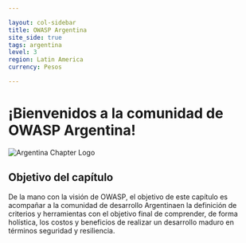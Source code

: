 ```yaml
---

layout: col-sidebar
title: OWASP Argentina
site_side: true
tags: argentina
level: 3
region: Latin America
currency: Pesos

---
```


# ¡Bienvenidos a la comunidad de OWASP Argentina! 

![Argentina Chapter Logo](https://www.owasp.org/images/8/80/Owasparlogo1.jpg)

## Objetivo del capítulo

De la mano con la visión de OWASP, el objetivo de este capítulo es acompañar a la comunidad de desarrollo Argentinaen la definición de criterios y herramientas con el objetivo final de comprender, de forma holística, los costos y beneficios de realizar un desarrollo maduro en términos seguridad y resiliencia.


